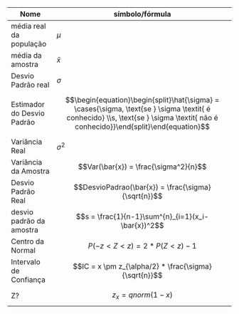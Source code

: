 | Nome                       | símbolo/fórmula                                                                                                                                                                   |
| -------------------------- | --------------------------------------------------------------------------------------------------------------------------------------------------------------------------------- |
| média real da população    | $\mu$                                                                                                                                                                             |
| média da amostra           | $\bar{x}$                                                                                                                                                                         |
| Desvio Padrão real         | $\sigma$                                                                                                                                                                          |
| Estimador do Desvio Padrão | $$\begin{equation}\begin{split}\hat{\sigma} = \cases{\sigma, \text{se } \sigma \textit{ é conhecido} \\s, \text{se } \sigma \textit{ não é conhecido}}\end{split}\end{equation}$$ |
| Variância Real             | $\sigma^2$                                                                                                                                                                        |
| Variância da Amostra       | $$Var(\bar{x}) = \frac{\sigma^2}{n}$$                                                                                                                                             |
| Desvio Padrão Real         | $$DesvioPadrao(\bar{x}) = \frac{\sigma}{\sqrt{n}}$$                                                                                                                               |
| desvio padrão da amostra   | $$s = \frac{1}{n-1}\sum^{n}_{i=1}(x_i-\bar{x})^2$$                                                                                                                                |
| Centro da Normal           | $$P(-z < Z < z) = 2*P(Z < z) - 1$$                                                                                                                                                |
| Intervalo de Confiança     | $$IC = x \pm z_{\alpha/2} * \frac{\sigma}{\sqrt{n}}$$                                                                                                                                                                            |
| Z?                         | $$z_x = qnorm(1 - x)$$                                                                                                                                                                                  |
